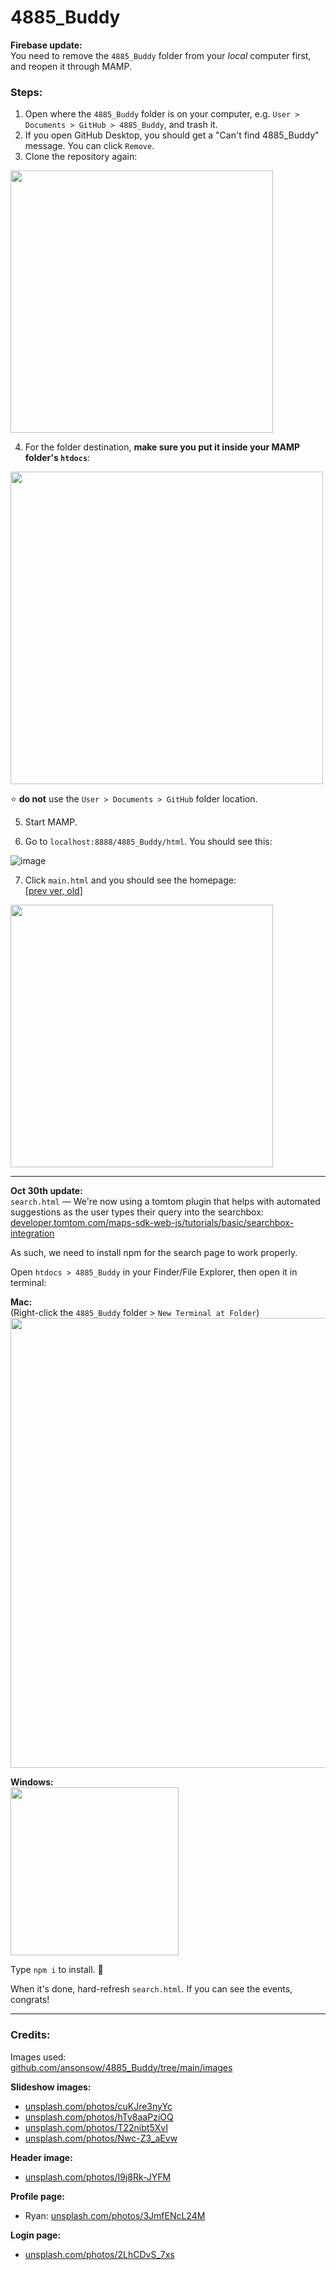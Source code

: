 # 4885_Buddy

**Firebase update:**  
You need to remove the `4885_Buddy` folder from your *local* computer first, and reopen it through MAMP.  

### Steps:
1. Open where the `4885_Buddy` folder is on your computer, e.g. `User > Documents > GitHub > 4885_Buddy`, and trash it.
2. If you open GitHub Desktop, you should get a "Can't find 4885_Buddy" message. You can click `Remove`.
3. Clone the repository again:  
<img src="https://user-images.githubusercontent.com/25330392/193745183-dc7e8f9a-d549-4a80-ab34-6703b35cc960.png" width="420">

4. For the folder destination, **make sure you put it inside your MAMP folder's `htdocs`**:  
<img src="https://user-images.githubusercontent.com/25330392/193745699-4cd3d419-1de0-4548-82ee-61d075fff8f9.png" width="500">  

⭐ **do not** use the `User > Documents > GitHub` folder location.

5. Start MAMP.

6. Go to `localhost:8888/4885_Buddy/html`. You should see this:  

![image](https://user-images.githubusercontent.com/25330392/193746250-e9d4949f-3f10-45db-9b79-fd78e87c3ca1.png)  

7. Click `main.html` and you should see the homepage:  
[[prev ver, old](https://user-images.githubusercontent.com/25330392/193746578-638558d0-f450-4fb2-bece-32f6f802ea94.png)]  
<img src="https://user-images.githubusercontent.com/25330392/196013655-38b8754a-3504-4d1d-93f4-85e61de824fa.png" width="420">  

---

**Oct 30th update:**  
`search.html` &mdash; We're now using a tomtom plugin that helps with automated suggestions as the user types their query into the searchbox:  
[developer.tomtom.com/maps-sdk-web-js/tutorials/basic/searchbox-integration](https://developer.tomtom.com/maps-sdk-web-js/tutorials/basic/searchbox-integration)  

As such, we need to install npm for the search page to work properly.  

Open `htdocs > 4885_Buddy` in your Finder/File Explorer, then open it in terminal:  

**Mac:**  
(Right-click the `4885_Buddy` folder > `New Terminal at Folder`)  
<img src="https://user-images.githubusercontent.com/25330392/198928902-a11e60e7-32ca-4b16-840e-0fe12691f5e4.gif" width="720">  

**Windows:**  
<img src="https://user-images.githubusercontent.com/25330392/198929121-e7b94a09-b7fa-4db6-a070-3eff124006bd.png" width="269">  

Type `npm i` to install. 🎉  

When it's done, hard-refresh `search.html`. If you can see the events, congrats!

---

### Credits:

Images used:  
[github.com/ansonsow/4885_Buddy/tree/main/images](https://github.com/ansonsow/4885_Buddy/tree/main/images)  

**Slideshow images:**
* [unsplash.com/photos/cuKJre3nyYc](https://unsplash.com/photos/cuKJre3nyYc)
* [unsplash.com/photos/hTv8aaPziOQ](https://unsplash.com/photos/hTv8aaPziOQ)
* [unsplash.com/photos/T22nibt5XvI](https://unsplash.com/photos/T22nibt5XvI)
* [unsplash.com/photos/Nwc-Z3_aEvw](https://unsplash.com/photos/Nwc-Z3_aEvw)

**Header image:**
* [unsplash.com/photos/I9j8Rk-JYFM](https://unsplash.com/photos/I9j8Rk-JYFM)

**Profile page:**
* Ryan: [unsplash.com/photos/3JmfENcL24M](https://unsplash.com/photos/3JmfENcL24M)

**Login page:**
* [unsplash.com/photos/2LhCDvS_7xs](https://unsplash.com/photos/2LhCDvS_7xs)
